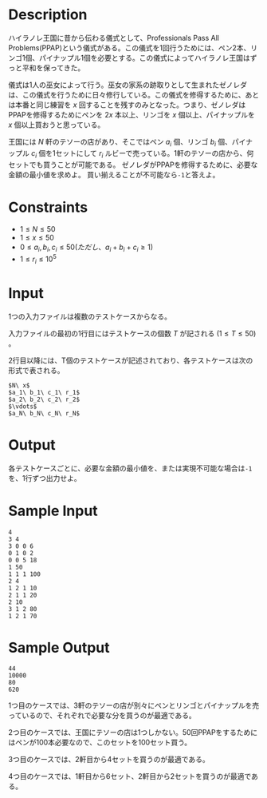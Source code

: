 # Description

ハイラノレ王国に昔から伝わる儀式として、Professionals Pass All Problems(PPAP)という儀式がある。この儀式を1回行うためには、ペン2本、リンゴ1個、パイナップル1個を必要とする。この儀式によってハイラノレ王国はずっと平和を保ってきた。

儀式は1人の巫女によって行う。巫女の家系の跡取りとして生まれたゼノレダは、この儀式を行うために日々修行している。この儀式を修得するために、あとは本番と同じ練習を $x$ 回することを残すのみとなった。つまり、ゼノレダはPPAPを修得するためにペンを $2x$ 本以上、リンゴを $x$ 個以上、パイナップルを $x$ 個以上買おうと思っている。

王国には $N$ 軒のテソーの店があり、そこではペン $a_i$ 個、リンゴ $b_i$ 個、パイナップル $c_i$ 個を1セットにして $r_i$ ルビーで売っている。1軒のテソーの店から、何セットでも買うことが可能である。
ゼノレダがPPAPを修得するために、必要な金額の最小値を求めよ。
買い揃えることが不可能なら`-1`と答えよ。

# Constraints

- $1 \le N \le 50$
- $1 \le x \le 50$
- $0 \le a_i, b_i, c_i \le 50 (ただし、a_i + b_i + c_i \ge 1)$
- $1 \le r_i \le 10^5$

# Input
1つの入力ファイルは複数のテストケースからなる。

入力ファイルの最初の1行目にはテストケースの個数 $T$ が記される $(1 \le T \le 50)$ 。

2行目以降には、T個のテストケースが記述されており、各テストケースは次の形式で表される。

```
$N\ x$
$a_1\ b_1\ c_1\ r_1$
$a_2\ b_2\ c_2\ r_2$
$\vdots$
$a_N\ b_N\ c_N\ r_N$
```

# Output
各テストケースごとに、必要な金額の最小値を、または実現不可能な場合は`-1`を、1行ずつ出力せよ。

# Sample Input

```
4
3 4
3 0 0 6
0 1 0 2
0 0 5 18
1 50
1 1 1 100
2 4
1 2 1 10
2 1 1 20
2 10
3 1 2 80
1 2 1 70
```

# Sample Output

```
44
10000
80
620
```

1つ目のケースでは、3軒のテソーの店が別々にペンとリンゴとパイナップルを売っているので、それぞれで必要な分を買うのが最適である。

2つ目のケースでは、王国にテソーの店は1つしかない。50回PPAPをするためにはペンが100本必要なので、このセットを100セット買う。

3つ目のケースでは、2軒目から4セットを買うのが最適である。

4つ目のケースでは、1軒目から6セット、2軒目から2セットを買うのが最適である。
